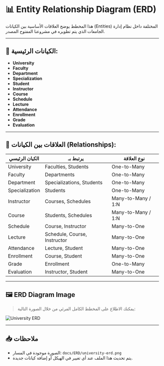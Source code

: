 ﻿# 📊 Entity Relationship Diagram (ERD)

هذا المخطط يوضح العلاقات الأساسية بين الكيانات (Entities) المختلفة داخل نظام إدارة الجامعات الذي يتم تطويره في مشروعنا المفتوح المصدر.

---

## 🧱 الكيانات الرئيسية:

- **University**
- **Faculty**
- **Department**
- **Specialization**
- **Student**
- **Instructor**
- **Course**
- **Schedule**
- **Lecture**
- **Attendance**
- **Enrollment**
- **Grade**
- **Evaluation**

---

## 🔗 العلاقات بين الكيانات (Relationships):

| الكيان الرئيسي       | يرتبط بـ                  | نوع العلاقة       |
|----------------------|---------------------------|--------------------|
| University           | Faculties, Students       | One-to-Many        |
| Faculty              | Departments               | One-to-Many        |
| Department           | Specializations, Students | One-to-Many        |
| Specialization       | Students                  | One-to-Many        |
| Instructor           | Courses, Schedules        | Many-to-Many / 1:N |
| Course               | Students, Schedules       | Many-to-Many / 1:N |
| Schedule             | Course, Instructor        | Many-to-One        |
| Lecture              | Schedule, Course, Instructor | Many-to-One     |
| Attendance           | Lecture, Student          | Many-to-One        |
| Enrollment           | Course, Student           | Many-to-One        |
| Grade                | Enrollment                | One-to-Many        |
| Evaluation           | Instructor, Student       | Many-to-One        |

---

## 🖼️ ERD Diagram Image

> يمكنك الاطلاع على المخطط الكامل المرئي من خلال الصورة التالية:

![University ERD](./ERD/university-erd.png)

---

## 📥 ملاحظات

- الصورة موجودة في المسار: `docs/ERD/university-erd.png`
- يتم تحديث هذا الملف عند أي تغيير في الهيكل أو إضافة كيانات جديدة.

